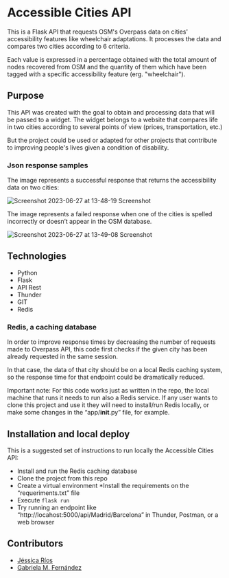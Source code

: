# Accessible Cities API
This is a Flask API that requests OSM's Overpass data on cities' accessibility features like wheelchair adaptations. It processes the data and compares two cities according to 6 criteria.

Each value is expressed in a percentage obtained with the total amount of nodes recovered from OSM and the quantity of them which have been tagged with a specific accessibility feature (erg. "wheelchair").

## Purpose

This API was created with the goal to obtain and processing data that will be passed to a widget.
The widget belongs to a website that compares life in two cities according to several points of view (prices, transportation, etc.)

But the project could be used or adapted for other projects that contribute to improving people's lives given a condition of disability.

### Json response samples

The image represents a successful response that returns the accessibility data on two cities:

![Screenshot 2023-06-27 at 13-48-19 Screenshot](https://github.com/gabyfdez90/accessibleCitiesAPI/assets/117080861/0203da5d-708c-4d34-85d2-3153d747e599)

The image represents a failed response when one of the cities is spelled incorrectly or doesn’t appear in the OSM database.

![Screenshot 2023-06-27 at 13-49-08 Screenshot](https://github.com/gabyfdez90/accessibleCitiesAPI/assets/117080861/7d292dc3-6531-4a79-8a6e-da7614c3c93f)

## Technologies
* Python
* Flask
* API Rest
* Thunder
* GIT
* Redis

### Redis, a caching database
In order to improve response times by decreasing the number of requests made to Overpass API, this code first checks if the given city has been already requested in the same session. 

In that case, the data of that city should be on a local Redis caching system, so the response time for that endpoint could be dramatically reduced.

Important note: For this code works just as written in the repo, the local machine that runs it needs to run also a Redis service. If any user wants to clone this project and use it they will need to install/run Redis locally, or make some changes in the “app/__init__.py” file, for example.

## Installation and local deploy
This is a suggested set of instructions to run locally the Accessible Cities API:

* Install and run the Redis caching database
* Clone the project from this repo
* Create a virtual environment
*Install the requirements on the “requeriments.txt” file
* Execute `flask run`
* Try running an endpoint like “http://locahost:5000/api/Madrid/Barcelona” in Thunder, Postman, or a web browser

## Contributors
* [Jéssica Ríos](https://github.com/JessRm04)
* [Gabriela M. Fernández](https://github.com/gabyfdez90)
